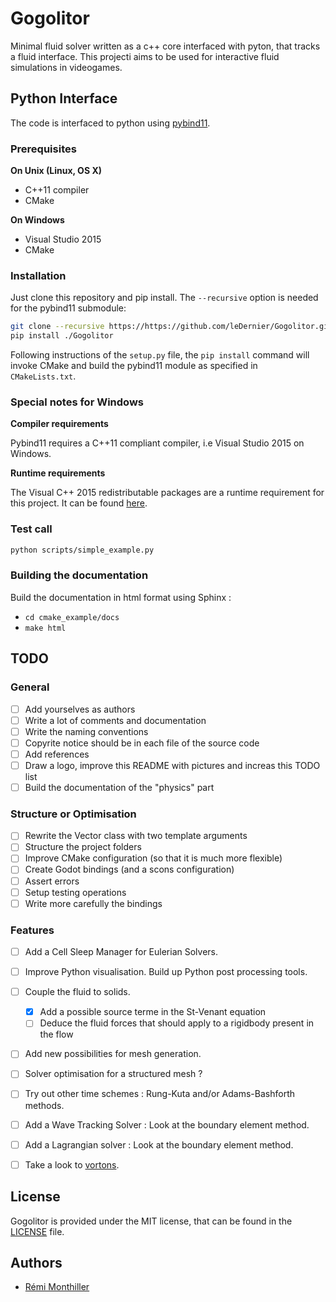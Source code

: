 # Gogolitor

Minimal fluid solver written as a c++ core interfaced with pyton, that 
tracks a fluid interface. This projecti aims to be used for interactive 
fluid simulations in videogames.

## Python Interface

The code is interfaced to python using [pybind11][pybind11_link].

### Prerequisites

**On Unix (Linux, OS X)**

* C++11 compiler
* CMake

**On Windows**

* Visual Studio 2015
* CMake

### Installation

Just clone this repository and pip install. The `--recursive` option is
needed for the pybind11 submodule:

```bash
git clone --recursive https://https://github.com/leDernier/Gogolitor.git
pip install ./Gogolitor
```

Following instructions of the `setup.py` file, the `pip install` command will
invoke CMake and build the pybind11 module as specified in `CMakeLists.txt`.

### Special notes for Windows

**Compiler requirements**

Pybind11 requires a C++11 compliant compiler, i.e Visual Studio 2015 on Windows.

**Runtime requirements**

The Visual C++ 2015 redistributable packages are a runtime requirement for this
project. It can be found [here][vs2015_runtime]. 

### Test call

```bash
python scripts/simple_example.py
```

### Building the documentation

Build the documentation in html format using Sphinx :

 - `cd cmake_example/docs`
 - `make html`

## TODO

### General
- [ ] Add yourselves as authors 
- [ ] Write a lot of comments and documentation
- [ ] Write the naming conventions
- [ ] Copyrite notice should be in each file of the source code
- [ ] Add references
- [ ] Draw a logo, improve this README with pictures and increas this TODO list 
- [ ] Build the documentation of the "physics" part

### Structure or Optimisation
- [ ] Rewrite the Vector class with two template arguments
- [ ] Structure the project folders
- [ ] Improve CMake configuration (so that it is much more flexible)
- [ ] Create Godot bindings (and a scons configuration)
- [ ] Assert errors
- [ ] Setup testing operations
- [ ] Write more carefully the bindings

### Features
- [ ] Add a Cell Sleep Manager for Eulerian Solvers.
- [ ] Improve Python visualisation. Build up Python post processing tools.
- [ ] Couple the fluid to solids.
	* [x] Add a possible source terme in the St-Venant equation
	* [ ] Deduce the fluid forces that should apply to a rigidbody present in the flow
- [ ] Add new possibilities for mesh generation.
- [ ] Solver optimisation for a structured mesh ?
- [ ] Try out other time schemes : Rung-Kuta and/or Adams-Bashforth methods.
- [ ] Add a Wave Tracking Solver : Look at the boundary element method.
- [ ] Add a Lagrangian solver : Look at the boundary element method.
- [ ] Take a look to [vortons][vortons_doc].


## License

Gogolitor is provided under the MIT license, that can be found in the [LICENSE][license] file.


## Authors

* [Rémi Monthiller](https://github.com/leDernier)

[license]: ./LICENSE
[vs2015_runtime]: https://www.microsoft.com/en-us/download/details.aspx?id=48145
[vortons_doc]: http://www.mijagourlay.com/fluid
[pybind11_link]: http://github.com/pybind/pybind11

